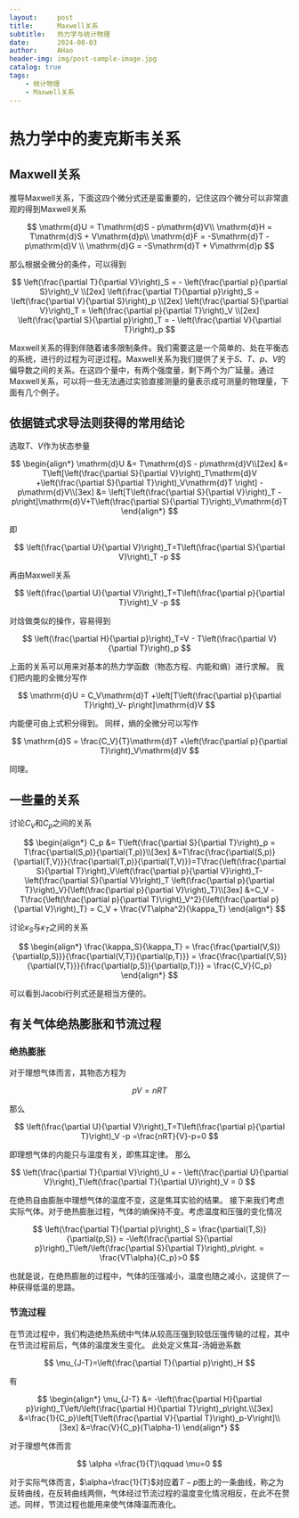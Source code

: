 ```yaml
---
layout:     post
title:      Maxwell关系
subtitle:   热力学与统计物理
date:       2024-08-03
author:     AHao
header-img: img/post-sample-image.jpg
catalog: true
tags:
    - 统计物理
    - Maxwell关系
---
```


# 热力学中的麦克斯韦关系

## Maxwell关系

推导Maxwell关系，下面这四个微分式还是蛮重要的，记住这四个微分可以非常直观的得到Maxwell关系

$$
\mathrm{d}U = T\mathrm{d}S - p\mathrm{d}V\\ 
\mathrm{d}H = T\mathrm{d}S + V\mathrm{d}p\\
\mathrm{d}F = -S\mathrm{d}T - p\mathrm{d}V \\
\mathrm{d}G = -S\mathrm{d}T + V\mathrm{d}p
$$

那么根据全微分的条件，可以得到

$$
\left(\frac{\partial T}{\partial V}\right)_S = - \left(\frac{\partial p}{\partial S}\right)_V \\[2ex]
\left(\frac{\partial T}{\partial p}\right)_S =  \left(\frac{\partial V}{\partial S}\right)_p \\[2ex]
\left(\frac{\partial S}{\partial V}\right)_T =  \left(\frac{\partial p}{\partial T}\right)_V \\[2ex]
\left(\frac{\partial S}{\partial p}\right)_T = - \left(\frac{\partial V}{\partial T}\right)_p
$$

Maxwell关系的得到伴随着诸多限制条件。我们需要这是一个简单的、处在平衡态的系统，进行的过程为可逆过程。Maxwell关系为我们提供了关于$S、T、p、V$的偏导数之间的关系。在这四个量中，有两个强度量，剩下两个为广延量。通过Maxwell关系，可以将一些无法通过实验直接测量的量表示成可测量的物理量，下面有几个例子。

## 依据链式求导法则获得的常用结论

选取$T、V$作为状态参量

$$
\begin{align*}
    \mathrm{d}U &= T\mathrm{d}S - p\mathrm{d}V\\[2ex]
    &= T\left[\left(\frac{\partial S}{\partial V}\right)_T\mathrm{d}V +\left(\frac{\partial S}{\partial T}\right)_V\mathrm{d}T \right] -p\mathrm{d}V\\[3ex]
    &= \left[T\left(\frac{\partial S}{\partial V}\right)_T -p\right]\mathrm{d}V+T\left(\frac{\partial S}{\partial T}\right)_V\mathrm{d}T 
\end{align*}
$$

即

$$
\left(\frac{\partial U}{\partial V}\right)_T=T\left(\frac{\partial S}{\partial V}\right)_T -p
$$

再由Maxwell关系

$$
\left(\frac{\partial U}{\partial V}\right)_T=T\left(\frac{\partial p}{\partial T}\right)_V -p
$$

对焓做类似的操作，容易得到

$$
\left(\frac{\partial H}{\partial p}\right)_T=V - T\left(\frac{\partial V}{\partial T}\right)_p
$$

上面的关系可以用来对基本的热力学函数（物态方程、内能和熵）进行求解。
我们把内能的全微分写作

$$
\mathrm{d}U = C_V\mathrm{d}T +\left[T\left(\frac{\partial p}{\partial T}\right)_V- p\right]\mathrm{d}V
$$

内能便可由上式积分得到。
同样，熵的全微分可以写作

$$
\mathrm{d}S = \frac{C_V}{T}\mathrm{d}T +\left(\frac{\partial p}{\partial T}\right)_V\mathrm{d}V
$$

同理。

## 一些量的关系

讨论$C_V$和$C_p$之间的关系

$$
\begin{align*}
    C_p &= T\left(\frac{\partial S}{\partial T}\right)_p = T\frac{\partial(S,p)}{\partial(T,p)}\\[3ex]
    &=T\frac{\frac{\partial(S,p)}{\partial(T,V)}}{\frac{\partial(T,p)}{\partial(T,V)}}=T\frac{\left(\frac{\partial S}{\partial T}\right)_V\left(\frac{\partial p}{\partial V}\right)_T-\left(\frac{\partial S}{\partial V}\right)_T \left(\frac{\partial p}{\partial T}\right)_V}{\left(\frac{\partial p}{\partial V}\right)_T}\\[3ex]
    &=C_V - T\frac{\left(\frac{\partial p}{\partial T}\right)_V^2}{\left(\frac{\partial p}{\partial V}\right)_T} = C_V + \frac{VT\alpha^2}{\kappa_T}
\end{align*}
$$

讨论$\kappa_S$与$\kappa_T$之间的关系

$$
\begin{align*}
    \frac{\kappa_S}{\kappa_T} = \frac{\frac{\partial(V,S)}{\partial(p,S)}}{\frac{\partial(V,T)}{\partial(p,T)}} = \frac{\frac{\partial(V,S)}{\partial(V,T)}}{\frac{\partial(p,S)}{\partial(p,T)}} = \frac{C_V}{C_p}
\end{align*}
$$

可以看到Jacobi行列式还是相当方便的。

## 有关气体绝热膨胀和节流过程

### 绝热膨胀

对于理想气体而言，其物态方程为

$$
pV=nRT
$$

那么

$$
\left(\frac{\partial U}{\partial V}\right)_T=T\left(\frac{\partial p}{\partial T}\right)_V -p =\frac{nRT}{V}-p=0
$$

即理想气体的内能只与温度有关，即焦耳定律。
那么

$$
\left(\frac{\partial T}{\partial V}\right)_U = - \left(\frac{\partial U}{\partial V}\right)_T\left(\frac{\partial T}{\partial U}\right)_V = 0
$$

在绝热自由膨胀中理想气体的温度不变，这是焦耳实验的结果。
接下来我们考虑实际气体。对于绝热膨胀过程，气体的熵保持不变。考虑温度和压强的变化情况

$$
\left(\frac{\partial T}{\partial p}\right)_S = \frac{\partial(T,S)}{\partial(p,S)} = -\left(\frac{\partial S}{\partial p}\right)_T\left/\left(\frac{\partial S}{\partial T}\right)_p\right. = \frac{VT\alpha}{C_p}>0
$$

也就是说，在绝热膨胀的过程中，气体的压强减小，温度也随之减小，这提供了一种获得低温的思路。

### 节流过程

在节流过程中，我们构造绝热系统中气体从较高压强到较低压强传输的过程，其中在节流过程前后，气体的温度发生变化。
此处定义焦耳-汤姆逊系数

$$
\mu_{J-T}=\left(\frac{\partial T}{\partial p}\right)_H
$$

有

$$
\begin{align*}
    \mu_{J-T} &= -\left(\frac{\partial H}{\partial p}\right)_T\left/\left(\frac{\partial H}{\partial T}\right)_p\right.\\[3ex]
    &=\frac{1}{C_p}\left[T\left(\frac{\partial V}{\partial T}\right)_p-V\right]\\[3ex]
    &=\frac{V}{C_p}(T\alpha-1)
\end{align*}
$$

对于理想气体而言

$$
\alpha =\frac{1}{T}\qquad \mu=0
$$

对于实际气体而言，$\alpha=\frac{1}{T}$对应着$T-p$图上的一条曲线，称之为反转曲线，在反转曲线两侧，气体经过节流过程的温度变化情况相反，在此不在赘述。同样，节流过程也能用来使气体降温而液化。
